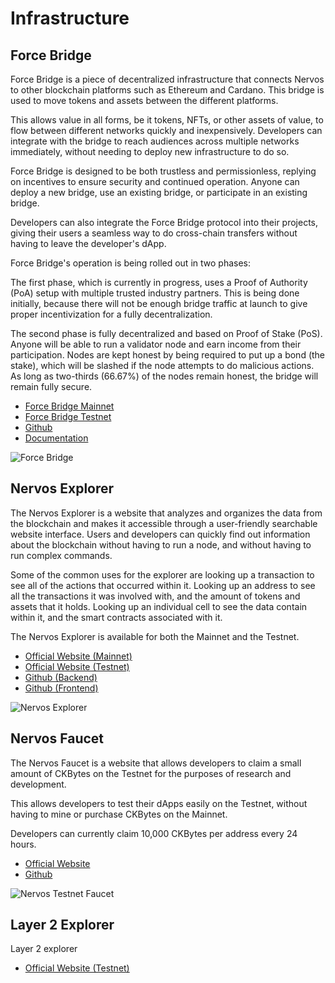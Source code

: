 # Infrastructure

## Force Bridge

Force Bridge is a piece of decentralized infrastructure that connects Nervos to other blockchain platforms such as Ethereum and Cardano. This bridge is used to move tokens and assets between the different platforms.

This allows value in all forms, be it tokens, NFTs, or other assets of value, to flow between different networks quickly and inexpensively. Developers can integrate with the bridge to reach audiences across multiple networks immediately, without needing to deploy new infrastructure to do so.

Force Bridge is designed to be both trustless and permissionless, replying on incentives to ensure security and continued operation. Anyone can deploy a new bridge, use an existing bridge, or participate in an existing bridge.

Developers can also integrate the Force Bridge protocol into their projects, giving their users a seamless way to do cross-chain transfers without having to leave the developer's dApp.

Force Bridge's operation is being rolled out in two phases:

The first phase, which is currently in progress, uses a Proof of Authority (PoA) setup with multiple trusted industry partners. This is being done initially, because there will not be enough bridge traffic at launch to give proper incentivization for a fully decentralization.

The second phase is fully decentralized and based on Proof of Stake (PoS). Anyone will be able to run a validator node and earn income from their participation. Nodes are kept honest by being required to put up a bond (the stake), which will be slashed if the node attempts to do malicious actions. As long as two-thirds (66.67%) of the nodes remain honest, the bridge will remain fully secure.

* [Force Bridge Mainnet](https://forcebridge.com)
* [Force Bridge Testnet](https://testnet.forcebridge.com)
* [Github](https://github.com/nervosnetwork/force-bridge)
* [Documentation](https://github.com/nervosnetwork/force-bridge/tree/main/docs)

![Force Bridge](https://raw.githubusercontent.com/nervosnetwork/layer2-evm-documentation/master/conceptual-explainers/images/nervos-force-bridge.png)

## Nervos Explorer

The Nervos Explorer is a website that analyzes and organizes the data from the blockchain and makes it accessible through a user-friendly searchable website interface. Users and developers can quickly find out information about the blockchain without having to run a node, and without having to run complex commands.

Some of the common uses for the explorer are looking up a transaction to see all of the actions that occurred within it. Looking up an address to see all the transactions it was involved with, and the amount of tokens and assets that it holds. Looking up an individual cell to see the data contain within it, and the smart contracts associated with it.

The Nervos Explorer is available for both the Mainnet and the Testnet.

* [Official Website (Mainnet)](https://explorer.nervos.org)
* [Official Website (Testnet)](https://explorer.nervos.org/aggron)
* [Github (Backend)](https://github.com/nervosnetwork/ckb-explorer)
* [Github (Frontend)](https://github.com/nervosnetwork/ckb-explorer-frontend)

![Nervos Explorer](https://raw.githubusercontent.com/nervosnetwork/layer2-evm-documentation/master/conceptual-explainers/images/nervos-explorer.png)

## Nervos Faucet

The Nervos Faucet is a website that allows developers to claim a small amount of CKBytes on the Testnet for the purposes of research and development.

This allows developers to test their dApps easily on the Testnet, without having to mine or purchase CKBytes on the Mainnet.

Developers can currently claim 10,000 CKBytes per address every 24 hours.

* [Official Website](https://faucet.nervos.org)
* [Github](https://github.com/nervosnetwork/ckb-testnet-faucet)

![Nervos Testnet Faucet](https://raw.githubusercontent.com/nervosnetwork/layer2-evm-documentation/master/conceptual-explainers/images/nervos-faucet.png)



## Layer 2 Explorer

Layer 2 explorer&#x20;

* [Official Website (Testnet)](https://explorer.nervos.org/aggron)

